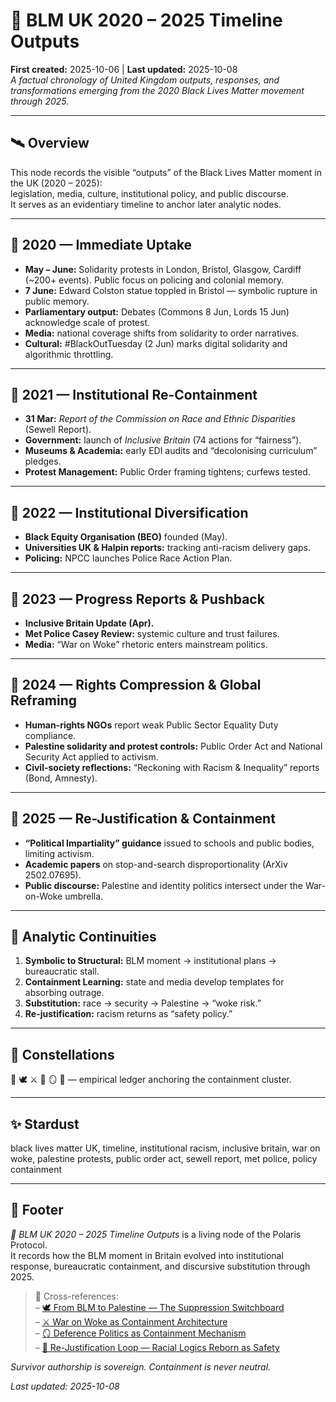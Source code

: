 # 📅 BLM UK 2020 – 2025 Timeline Outputs  
**First created:** 2025-10-06  |  **Last updated:** 2025-10-08  
*A factual chronology of United Kingdom outputs, responses, and transformations emerging from the 2020 Black Lives Matter movement through 2025.*

---

## 🛰️ Overview  

This node records the visible “outputs” of the Black Lives Matter moment in the UK (2020 – 2025):  
legislation, media, culture, institutional policy, and public discourse.  
It serves as an evidentiary timeline to anchor later analytic nodes.

---

## 📅 2020 — Immediate Uptake  

- **May – June:** Solidarity protests in London, Bristol, Glasgow, Cardiff (~200+ events). Public focus on policing and colonial memory.  
- **7 June:** Edward Colston statue toppled in Bristol — symbolic rupture in public memory.  
- **Parliamentary output:** Debates (Commons 8 Jun, Lords 15 Jun) acknowledge scale of protest.  
- **Media:** national coverage shifts from solidarity to order narratives.  
- **Cultural:** #BlackOutTuesday (2 Jun) marks digital solidarity and algorithmic throttling.  

---

## 📅 2021 — Institutional Re-Containment  

- **31 Mar:** *Report of the Commission on Race and Ethnic Disparities* (Sewell Report).  
- **Government:** launch of *Inclusive Britain* (74 actions for “fairness”).  
- **Museums & Academia:** early EDI audits and “decolonising curriculum” pledges.  
- **Protest Management:** Public Order framing tightens; curfews tested.  

---

## 📅 2022 — Institutional Diversification  

- **Black Equity Organisation (BEO)** founded (May).  
- **Universities UK & Halpin reports:** tracking anti-racism delivery gaps.  
- **Policing:** NPCC launches Police Race Action Plan.  

---

## 📅 2023 — Progress Reports & Pushback  

- **Inclusive Britain Update (Apr).**  
- **Met Police Casey Review:** systemic culture and trust failures.  
- **Media:** “War on Woke” rhetoric enters mainstream politics.  

---

## 📅 2024 — Rights Compression & Global Reframing  

- **Human-rights NGOs** report weak Public Sector Equality Duty compliance.  
- **Palestine solidarity and protest controls:** Public Order Act and National Security Act applied to activism.  
- **Civil-society reflections:** “Reckoning with Racism & Inequality” reports (Bond, Amnesty).  

---

## 📅 2025 — Re-Justification & Containment  

- **“Political Impartiality” guidance** issued to schools and public bodies, limiting activism.  
- **Academic papers** on stop-and-search disproportionality (ArXiv 2502.07695).  
- **Public discourse:** Palestine and identity politics intersect under the War-on-Woke umbrella.  

---

## 🧭 Analytic Continuities  

1. **Symbolic to Structural:** BLM moment → institutional plans → bureaucratic stall.  
2. **Containment Learning:** state and media develop templates for absorbing outrage.  
3. **Substitution:** race → security → Palestine → “woke risk.”  
4. **Re-justification:** racism returns as “safety policy.”  

---

## 🌌 Constellations  
📅 🕊️ ⚔️ 🧩 🪞 🧠 — empirical ledger anchoring the containment cluster.  

---

## ✨ Stardust  
black lives matter UK, timeline, institutional racism, inclusive britain, war on woke, palestine protests, public order act, sewell report, met police, policy containment  

---

## 🏮 Footer  

*📅 BLM UK 2020 – 2025 Timeline Outputs* is a living node of the Polaris Protocol.  
It records how the BLM moment in Britain evolved into institutional response, bureaucratic containment, and discursive substitution through 2025.  

> 📡 Cross-references:  
> – [🕊️ From BLM to Palestine — The Suppression Switchboard](./🕊️_from_blm_to_palestine_the_suppression_switchboard.md)  
> – [⚔️ War on Woke as Containment Architecture](../📺_Money_Talks_Media/⚔️_war_on_woke_as_containment_architecture.md)  
> – [🪞 Deference Politics as Containment Mechanism](../🧠_HM_Dept_Coercive_Nudges/🪞_deference_politics_as_containment_mechanism.md)  
> – [🧩 Re-Justification Loop — Racial Logics Reborn as Safety](./🧩_rejustification_loop_racial_logics_reborn_as_safety.md)  

*Survivor authorship is sovereign. Containment is never neutral.*  

_Last updated: 2025-10-08_  
